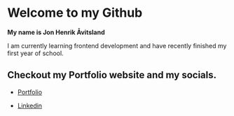 # Welcome to my Github

**My name is Jon Henrik Åvitsland**

I am currently learning frontend development and have recently finished my first year of school. 

## Checkout my Portfolio website and my socials.

- [Portfolio](https://portfolio-jon-henrik-aavitsland.netlify.app/)

- [Linkedin](https://www.linkedin.com/in/jon-henrik-aavitsland-abaa872b7/)


